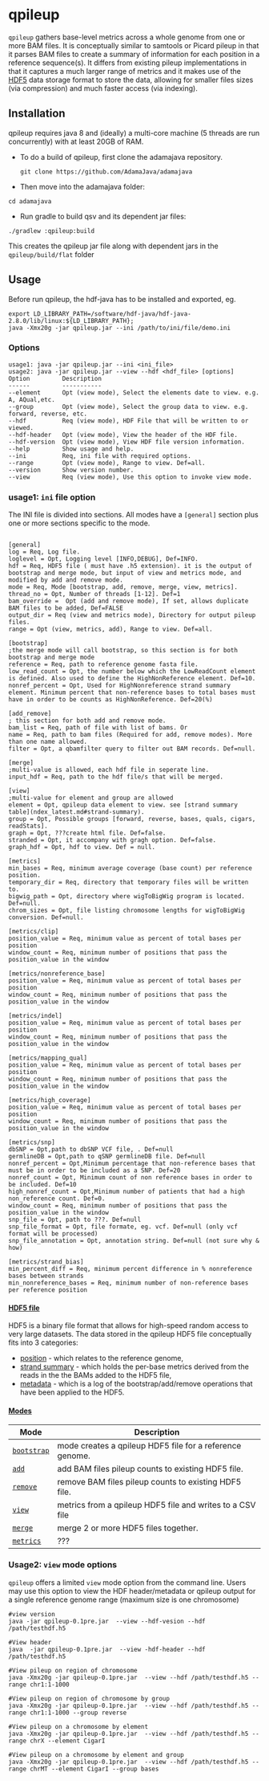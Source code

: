 # qpileup

`qpileup` gathers base-level metrics across a whole genome from one or more BAM files. It is conceptually similar to samtools or Picard pileup in that it parses BAM files to create a summary of information for each position in a reference sequence(s). It differs from existing pileup implementations in that it captures a much larger range of metrics and it makes use of the [HDF5](http://www.hdfgroup.org/HDF5/) data storage format to store the data, allowing for smaller files sizes (via compression) and much faster access (via indexing).

## Installation

qpileup requires java 8 and (ideally) a multi-core machine (5 threads are run concurrently) with at least 20GB of RAM.  

* To do a build of qpileup, first clone the adamajava repository.
  ~~~~{.text}
  git clone https://github.com/AdamaJava/adamajava
  ~~~~

*  Then move into the adamajava folder:
  ~~~~{.text}
  cd adamajava
  ~~~~

*  Run gradle to build qsv and its dependent jar files:
  ~~~~{.text}
  ./gradlew :qpileup:build
  ~~~~
  This creates the qpileup jar file along with dependent jars in the `qpileup/build/flat` folder


## Usage

Before run qpileup, the hdf-java has to be installed and exported, eg.
~~~~
export LD_LIBRARY_PATH=/software/hdf-java/hdf-java-2.8.0/lib/linux:${LD_LIBRARY_PATH};
java -Xmx20g -jar qpileup.jar --ini /path/to/ini/file/demo.ini
~~~~

### Options
~~~~
usage1: java -jar qpileup.jar --ini <ini_file> 
usage2: java -jar qpileup.jar --view --hdf <hdf_file> [options]
Option         Description                                                                
------         -----------                                                                
--element      Opt (view mode), Select the elements date to view. e.g. A, AQual,etc.      
--group        Opt (view mode), Select the group data to view. e.g. forward, reverse, etc.
--hdf          Req (view mode), HDF File that will be written to or viewed.               
--hdf-header   Opt (view mode), View the header of the HDF file.                          
--hdf-version  Opt (view mode), View HDF file version information.                        
--help         Show usage and help.                                                       
--ini          Req, ini file with required options.                                       
--range        Opt (view mode), Range to view. Def=all.                                   
--version      Show version number.                                                       
--view         Req (view mode), Use this option to invoke view mode.    
~~~~

### usage1: `ini` file option

The INI file is divided into sections. All modes have a `[general]` section plus one or more sections specific to the mode.

~~~~{.text}

[general]
log = Req, Log file.
loglevel = Opt, Logging level [INFO,DEBUG], Def=INFO.
hdf = Req, HDF5 file ( must have .h5 extension). it is the output of bootstrap and merge mode, but input of view and metrics mode, and modified by add and remove mode. 
mode = Req, Mode [bootstrap, add, remove, merge, view, metrics].
thread_no = Opt, Number of threads [1-12]. Def=1
bam_override =  Opt (add and remove mode), If set, allows duplicate BAM files to be added, Def=FALSE
output_dir = Req (view and metrics mode), Directory for output pileup files.
range = Opt (view, metrics, add), Range to view. Def=all. 

[bootstrap] 
;the merge mode will call bootstrap, so this section is for both bootstrap and merge mode
reference = Req, path to reference genome fasta file.
low_read_count = Opt, the number below which the LowReadCount element is defined. Also used to define the HighNonReference element. Def=10.
nonref_percent = Opt, Used for HighNonreference strand summary element. Minimum percent that non-reference bases to total bases must have in order to be counts as HighNonReference. Def=20(%)

[add_remove]
; this section for both add and remove mode.
bam_list = Req, path of file with list of bams. Or
name = Req, path to bam files (Required for add, remove modes). More than one name allowed.
filter = Opt, a qbamfilter query to filter out BAM records. Def=null.

[merge]
;multi-value is allowed, each hdf file in seperate line. 
input_hdf = Req, path to the hdf file/s that will be merged.

[view]
;multi-value for element and group are allowed
element = Opt, qpileup data element to view. see [strand summary table](ndex_latest.md#strand-summary).
group = Opt, Possible groups [forward, reverse, bases, quals, cigars, readStats]. 
graph = Opt, ???create html file. Def=false.
stranded = Opt, it accompany with gragh option. Def=false. 
graph_hdf = Opt, hdf to view. Def = null. 

[metrics]
min_bases = Req, minimum average coverage (base count) per reference position.
temporary_dir = Req, directory that temporary files will be written to.
bigwig_path = Opt, directory where wigToBigWig program is located. Def=null.
chrom_sizes = Opt, file listing chromosome lengths for wigToBigWig conversion. Def=null.

[metrics/clip]
position_value = Req, minimum value as percent of total bases per position
window_count = Req, minimum number of positions that pass the position_value in the window

[metrics/nonreference_base]
position_value = Req, minimum value as percent of total bases per position
window_count = Req, minimum number of positions that pass the position_value in the window

[metrics/indel]
position_value = Req, minimum value as percent of total bases per position
window_count = Req, minimum number of positions that pass the position_value in the window

[metrics/mapping_qual]
position_value = Req, minimum value as percent of total bases per position
window_count = Req, minimum number of positions that pass the position_value in the window

[metrics/high_coverage]
position_value = Req, minimum value as percent of total bases per position
window_count = Req, minimum number of positions that pass the position_value in the window

[metrics/snp]
dbSNP = Opt,path to dbSNP VCF file, . Def=null
germlineDB = Opt,path to qSNP germlineDB file. Def=null
nonref_percent = Opt,Minimum percentage that non-reference bases that must be in order to be included as a SNP. Def=20
nonref_count = Opt, Minimum count of non reference bases in order to be included. Def=10
high_nonref_count = Opt,Minimum number of patients that had a high non_reference count. Def=0.
window_count = Req, minimum number of positions that pass the position_value in the window
snp_file = Opt, path to ???. Def=null
snp_file_format = Opt, file formate, eg. vcf. Def=null (only vcf format will be processed)
snp_file_annotation = Opt, annotation string. Def=null (not sure why & how)

[metrics/strand_bias]
min_percent_diff = Req, minimum percent difference in % nonreference bases between strands
min_nonreference_bases = Req, minimum number of non-reference bases per reference position
~~~~

#### [HDF5 file](hdf.md)
HDF5 is a binary file format that allows for high-speed random access to very large datasets. The data stored in the qpileup HDF5 file conceptually fits into 3 categories:
* [position](hdf.md) - which relates to the reference genome,
* [strand summary](hdf.md) - which holds the per-base metrics derived from the reads in the the BAMs added to the HDF5 file,
* [metadata](hdf.md) - which is a log of the bootstrap/add/remove operations that have been applied to the HDF5.

#### [Modes](ini.md)
Mode | Description
-----| -----------
[`bootstrap`](ini.md##bootstrap) | mode creates a qpileup HDF5 file for a reference genome.
[`add`](ini.md#add) | add BAM files pileup counts to existing HDF5 file. 
[`remove`](ini.md#remove) | remove BAM files pileup counts to existing HDF5 file. 
[`view`](ini.md#view) | metrics from a qpileup HDF5 file and writes to a CSV file
[`merge`](ini.md#merge) | merge 2 or more HDF5 files together.
[`metrics`](ini.md#metrics) | ???

### Usage2: `view` mode options 
`qpileup` offers a limited `view` mode option from the command line. Users may use this option to view the HDF header/metadata or qpileup output for a single reference genome range (maximum size is one chromosome)

~~~~
#view version
java -jar qpileup-0.1pre.jar  --view --hdf-vesion --hdf /path/testhdf.h5

#View header
java  -jar qpileup-0.1pre.jar  --view -hdf-header --hdf /path/testhdf.h5

#View pileup on region of chromosome
java -Xmx20g -jar qpileup-0.1pre.jar  --view --hdf /path/testhdf.h5 --range chr1:1-1000

#View pileup on region of chromosome by group
java -Xmx20g -jar qpileup-0.1pre.jar  --view --hdf /path/testhdf.h5 --range chr1:1-1000 --group reverse

#View pileup on a chromosome by element 
java -Xmx20g -jar qpileup-0.1pre.jar  --view --hdf /path/testhdf.h5 --range chrX --element CigarI

#View pileup on a chromosome by element and group
java -Xmx20g -jar qpileup-0.1pre.jar  --view --hdf /path/testhdf.h5 --range chrMT --element CigarI --group bases
~~~~
